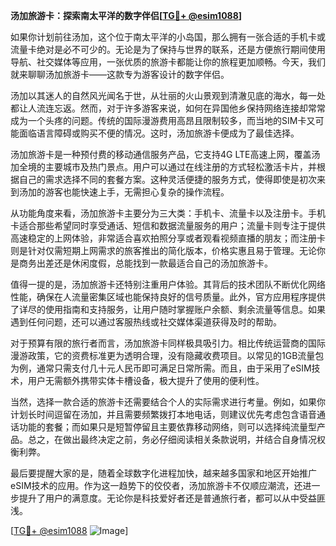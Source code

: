 **汤加旅游卡：探索南太平洋的数字伴侣[[TG💪+ @esim1088](https://t.me/s/esim1088)]**

如果你计划前往汤加，这个位于南太平洋的小岛国，那么拥有一张合适的手机卡或流量卡绝对是必不可少的。无论是为了保持与世界的联系，还是方便旅行期间使用导航、社交媒体等应用，一张优质的旅游卡都能让你的旅程更加顺畅。今天，我们就来聊聊汤加旅游卡——这款专为游客设计的数字伴侣。

汤加以其迷人的自然风光闻名于世，从壮丽的火山景观到清澈见底的海水，每一处都让人流连忘返。然而，对于许多游客来说，如何在异国他乡保持网络连接却常常成为一个头疼的问题。传统的国际漫游费用高昂且限制较多，而当地的SIM卡又可能面临语言障碍或购买不便的情况。这时，汤加旅游卡便成为了最佳选择。

汤加旅游卡是一种预付费的移动通信服务产品，它支持4G LTE高速上网，覆盖汤加全境的主要城市及热门景点。用户可以通过在线注册的方式轻松激活卡片，并根据自己的需求选择不同的套餐方案。这种灵活便捷的服务方式，使得即使是初次来到汤加的游客也能快速上手，无需担心复杂的操作流程。

从功能角度来看，汤加旅游卡主要分为三大类：手机卡、流量卡以及注册卡。手机卡适合那些希望同时享受通话、短信和数据流量服务的用户；流量卡则专注于提供高速稳定的上网体验，非常适合喜欢拍照分享或者观看视频直播的朋友；而注册卡则是针对仅需短期上网需求的旅客推出的简化版本，价格实惠且易于管理。无论你是商务出差还是休闲度假，总能找到一款最适合自己的汤加旅游卡。

值得一提的是，汤加旅游卡还特别注重用户体验。其背后的技术团队不断优化网络性能，确保在人流量密集区域也能保持良好的信号质量。此外，官方应用程序提供了详尽的使用指南和支持服务，让用户随时掌握账户余额、剩余流量等信息。如果遇到任何问题，还可以通过客服热线或社交媒体渠道获得及时的帮助。

对于预算有限的旅行者而言，汤加旅游卡同样极具吸引力。相比传统运营商的国际漫游政策，它的资费标准更为透明合理，没有隐藏收费项目。以常见的1GB流量包为例，通常只需支付几十元人民币即可满足日常所需。而且，由于采用了eSIM技术，用户无需额外携带实体卡槽设备，极大提升了使用的便利性。

当然，选择一款合适的旅游卡还需要结合个人的实际需求进行考量。例如，如果你计划长时间逗留在汤加，并且需要频繁拨打本地电话，则建议优先考虑包含语音通话功能的套餐；而如果只是短暂停留且主要依靠移动网络，则可以选择纯流量型产品。总之，在做出最终决定之前，务必仔细阅读相关条款说明，并结合自身情况权衡利弊。

最后要提醒大家的是，随着全球数字化进程加快，越来越多国家和地区开始推广eSIM技术的应用。作为这一趋势下的佼佼者，汤加旅游卡不仅顺应潮流，还进一步提升了用户的满意度。无论你是科技爱好者还是普通旅行者，都可以从中受益匪浅。

[[TG💪+ @esim1088](https://t.me/s/esim1088) ![Image](https://i.postimg.cc/4NQfJmqS/Snipaste-2025-05-13-00-14-12.png)]
